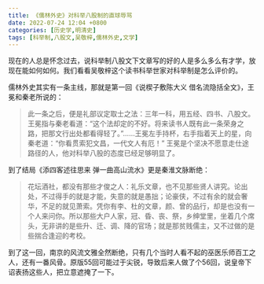 ```yaml
---
title: 《儒林外史》对科举八股制的直球辱骂
date: 2022-07-24 12:04 +0800
categories: [历史学,明清史]
tags: [科举制,八股文,吴敬梓,儒林外史,文学]
---
```

现在的人总是怀念过去，说科举制八股文下文章写的好的人是多么多么有才学，放现在能如何如何。我们看看吴敬梓这个读书科举世家对科举制是怎么评价的。

儒林外史其实有一条主线，那就是第一回《说楔子敷陈大义 借名流隐括全文》，王冕和秦老所说的：

> 此一条之后，便是礼部议定取士之法：三年一科，用五经、四书、八股文。王冕指与秦老看道：“这个法却定的不好。将来读书人既有此一条荣身之路，把那文行出处都看得轻了。”……王冕左手持杯，右手指着天上的星，向秦老道：“你看贯索犯文昌，一代文人有厄！”
> 王冕是个坚决不愿意走仕途路径的人，他对科举八股的态度已经足够明显了。

到了结局《添四客述往思来 弹一曲高山流水》更是秦淮文脉断绝：

> 花坛酒社，都没有那些才俊之人：礼乐文章，也不见那些贤人讲究。论出处，不过得手的就是才能，失意的就是愚拙；论豪侠，不过有余的就会奢华，不足的就见萧索。凭你有李、杜的文章，颜、曾的品行，却是也没有一个人来问你。所以那些大户人家，冠、昏、丧、祭，乡绅堂里，坐着几个席头，无非讲的是些升、迁、调、降的官场；就是那贫贱儒主，又不过做的是些揣合逢迎的考校。

到了这一回，南京的风流文雅全然断绝，只有几个当时人看不起的巫医乐师百工之人，还有一番风骨。原版55回可能过于尖锐，导致后来人做了个56回，说皇帝下诏表扬这些人，把立意遮掩了一下。
